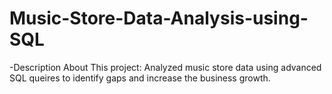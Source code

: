 # Music-Store-Data-Analysis-using-SQL

-Description About This project:
Analyzed music store data using advanced SQL queires to identify gaps
and increase the business growth.
